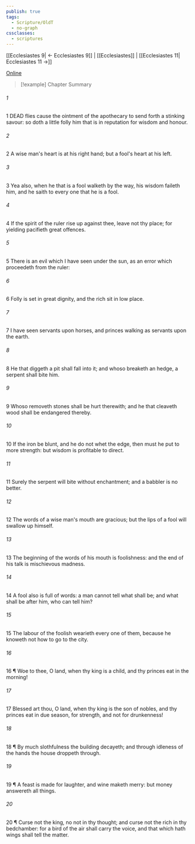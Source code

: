 ```yaml
---
publish: true
tags:
  - Scripture/OldT
  - no-graph
cssclasses:
  - scriptures
---
```

[[Ecclesiastes 9| ← Ecclesiastes 9]] | [[Ecclesiastes]] | [[Ecclesiastes 11| Ecclesiastes 11 →]]

[Online](https://churchofjesuschrist.org/study/scriptures/ot/eccl/10?lang=eng)

>[!example] Chapter Summary
>
###### 1
1 DEAD flies cause the ointment of the apothecary to send forth a stinking savour: so doth a little folly him that is in reputation for wisdom and honour.
###### 2
2 A wise man's heart is at his right hand; but a fool's heart at his left.
###### 3
3 Yea also, when he that is a fool walketh by the way, his wisdom faileth him, and he saith to every one that he is a fool.
###### 4
4 If the spirit of the ruler rise up against thee, leave not thy place; for yielding pacifieth great offences.
###### 5
5 There is an evil which I have seen under the sun, as an error which proceedeth from the ruler:
###### 6
6 Folly is set in great dignity, and the rich sit in low place.
###### 7
7 I have seen servants upon horses, and princes walking as servants upon the earth.
###### 8
8 He that diggeth a pit shall fall into it; and whoso breaketh an hedge, a serpent shall bite him.
###### 9
9 Whoso removeth stones shall be hurt therewith; and he that cleaveth wood shall be endangered thereby.
###### 10
10 If the iron be blunt, and he do not whet the edge, then must he put to more strength: but wisdom is profitable to direct.
###### 11
11 Surely the serpent will bite without enchantment; and a babbler is no better.
###### 12
12 The words of a wise man's mouth are gracious; but the lips of a fool will swallow up himself.
###### 13
13 The beginning of the words of his mouth is foolishness: and the end of his talk is mischievous madness.
###### 14
14 A fool also is full of words: a man cannot tell what shall be; and what shall be after him, who can tell him?
###### 15
15 The labour of the foolish wearieth every one of them, because he knoweth not how to go to the city.
###### 16
16 ¶ Woe to thee, O land, when thy king is a child, and thy princes eat in the morning!
###### 17
17 Blessed art thou, O land, when thy king is the son of nobles, and thy princes eat in due season, for strength, and not for drunkenness!
###### 18
18 ¶ By much slothfulness the building decayeth; and through idleness of the hands the house droppeth through.
###### 19
19 ¶ A feast is made for laughter, and wine maketh merry: but money answereth all things.
###### 20
20 ¶ Curse not the king, no not in thy thought; and curse not the rich in thy bedchamber: for a bird of the air shall carry the voice, and that which hath wings shall tell the matter.



